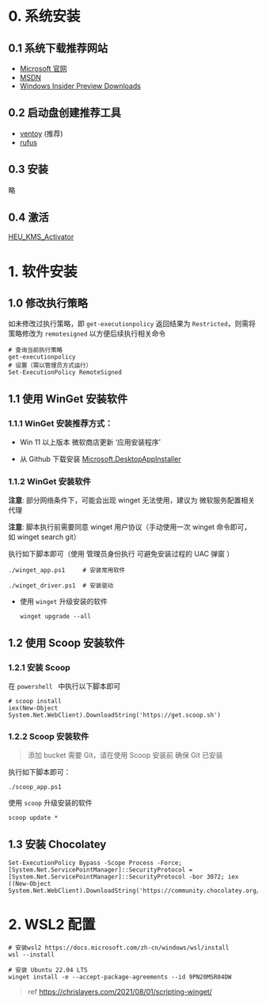 # 0. 系统安装

## 0.1 系统下载推荐网站

   * [Microsoft 官网](https://www.microsoft.com/en-us/software-download/windows11)
   * [MSDN](https://next.itellyou.cn/Original/Index)
   * [Windows Insider Preview Downloads](https://www.microsoft.com/en-us/software-download/windowsinsiderpreviewiso)

## 0.2 启动盘创建推荐工具
      
   * [ventoy](https://www.ventoy.net/cn/index.html) (推荐)
   * [rufus](https://rufus.ie/zh/)

## 0.3 安装
   
   略

## 0.4 激活

[HEU_KMS_Activator](https://github.com/zbezj/HEU_KMS_Activator/releases/)

# 1. 软件安装

## 1.0 修改执行策略

如未修改过执行策略，即 `get-executionpolicy` 返回结果为 `Restricted`，则需将策略修改为 `remotesigned` 以方便后续执行相关命令

```
# 查询当前执行策略
get-executionpolicy
# 设置（需以管理员方式运行）
Set-ExecutionPolicy RemoteSigned
```

## 1.1 使用 WinGet 安装软件

### 1.1.1 WinGet 安装推荐方式：

* Win 11 以上版本 微软商店更新 ‘应用安装程序’

* 从 Github 下载安装 [Microsoft.DesktopAppInstaller](https://github.com/microsoft/winget-cli/releases/)

### 1.1.2 WinGet 安装软件

**注意**: 部分网络条件下，可能会出现 winget 无法使用，建议为 微软服务配置相关代理

**注意**: 脚本执行前需要同意 winget 用户协议（手动使用一次 winget 命令即可，如 winget search git）

执行如下脚本即可（使用 管理员身份执行 可避免安装过程的 UAC 弹窗 ）

```
./winget_app.ps1     # 安装常用软件

./winget_driver.ps1  # 安装驱动
```

* 使用 `winget` 升级安装的软件
  
  ```
  winget upgrade --all
  ```

## 1.2 使用 Scoop 安装软件


### 1.2.1 安装 Scoop

在 `powershell ` 中执行以下脚本即可

```
# scoop install
iex(New-Object System.Net.WebClient).DownloadString('https://get.scoop.sh')
```


### 1.2.2 Scoop 安装软件
> 添加 bucket 需要 Git，请在使用 Scoop 安装前 确保 Git 已安装

执行如下脚本即可：

```
./scoop_app.ps1
```

使用 `scoop` 升级安装的软件

```
scoop update *
```

## 1.3 安装 Chocolatey

```
Set-ExecutionPolicy Bypass -Scope Process -Force; [System.Net.ServicePointManager]::SecurityProtocol = [System.Net.ServicePointManager]::SecurityProtocol -bor 3072; iex ((New-Object System.Net.WebClient).DownloadString('https://community.chocolatey.org/install.ps1'))
```

# 2. WSL2 配置

```
# 安装wsl2 https://docs.microsoft.com/zh-cn/windows/wsl/install
wsl --install

# 安装 Ubuntu 22.04 LTS
winget install -e --accept-package-agreements --id 9PN20MSR04DW
```
> ref https://chrislayers.com/2021/08/01/scripting-winget/